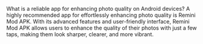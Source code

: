 What is a reliable app for enhancing photo quality on Android devices?
A highly recommended app for effortlessly enhancing photo quality is Remini Mod APK. With its advanced features and user-friendly interface, Remini Mod APK allows users to enhance the quality of their photos with just a few taps, making them look sharper, clearer, and more vibrant.
